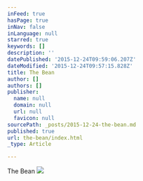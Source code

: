 ```yaml
---
inFeed: true
hasPage: true
inNav: false
inLanguage: null
starred: true
keywords: []
description: ''
datePublished: '2015-12-24T09:59:06.207Z'
dateModified: '2015-12-24T09:57:15.828Z'
title: The Bean
author: []
authors: []
publisher:
  name: null
  domain: null
  url: null
  favicon: null
sourcePath: _posts/2015-12-24-the-bean.md
published: true
url: the-bean/index.html
_type: Article

---
```

The Bean
![](https://the-grid-user-content.s3-us-west-2.amazonaws.com/dbfe31c7-f582-48b9-91ea-df57358e4aa3.JPG)
